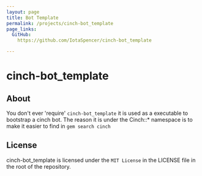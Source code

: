 ```yaml
---
layout: page
title: Bot Template
permalink: /projects/cinch-bot_template
page_links:
  GitHub:
    https://github.com/IotaSpencer/cinch-bot_template

---
```

# cinch-bot_template

## About

You don't ever 'require' `cinch-bot_template` it is used as a executable to bootstrap a cinch bot.
The reason it is under the  Cinch::* namespace is to make it easier to find in `gem search cinch`

## License

cinch-bot_template is licensed under the `MIT License` in the LICENSE file in the root of the repository.